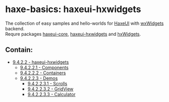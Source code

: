haxe-basics: haxeui-hxwidgets
=========================

The collection of easy samples and hello-worlds for [HaxeUI](https://github.com/haxeui/haxeui-core) with [wxWidgets](https://github.com/wxWidgets/wxWidgets) backend.<br/>
Requre packages [haxeui-core](https://github.com/haxeui/haxeui-core), [haxeui-hxwidgets](https://github.com/haxeui/haxeui-hxwidgets) and [hxWidgets](https://github.com/haxeui/hxWidgets).

## Contain:

* [9.4.2.2 - haxeui-hxwidgets](./9_AdditionalLibraries/9.4_GuiFrameworks/9.4.2_HaxeUI/9.4.2.2_haxeui-hxwidgets)
  * [9.4.2.2.1 - Components](./9_AdditionalLibraries/9.4_GuiFrameworks/9.4.2_HaxeUI/9.4.2.2_haxeui-hxwidgets/9.4.2.2.1_Components)
  * [9.4.2.2.2 - Containers](./9_AdditionalLibraries/9.4_GuiFrameworks/9.4.2_HaxeUI/9.4.2.2_haxeui-hxwidgets/9.4.2.2.2_Containers)
  * [9.4.2.2.3 - Demos](./9_AdditionalLibraries/9.4_GuiFrameworks/9.4.2_HaxeUI/9.4.2.2_haxeui-hxwidgets/9.4.2.2.3_Demos)
    * [9.4.2.2.3.1 - Scrolls](./9_AdditionalLibraries/9.4_GuiFrameworks/9.4.2_HaxeUI/9.4.2.2_haxeui-hxwidgets/9.4.2.2.3_Demos/9.4.2.2.3.1_Scrolls)
    * [9.4.2.2.3.2 - GridView](./9_AdditionalLibraries/9.4_GuiFrameworks/9.4.2_HaxeUI/9.4.2.2_haxeui-hxwidgets/9.4.2.2.3_Demos/9.4.2.2.3.2_GridView)
    * [9.4.2.2.3.3 - Calculator](./9_AdditionalLibraries/9.4_GuiFrameworks/9.4.2_HaxeUI/9.4.2.2_haxeui-hxwidgets/9.4.2.2.3_Demos/9.4.2.2.3.3_Calculator)
